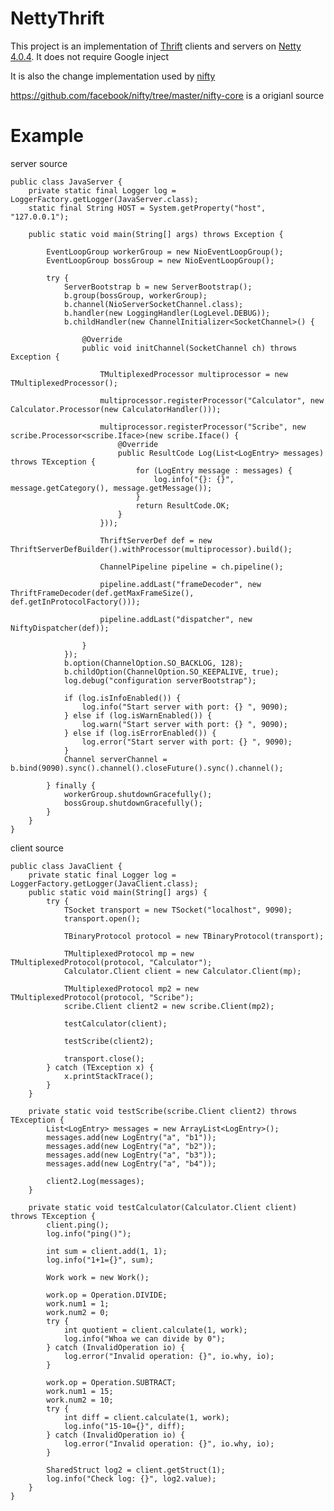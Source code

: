 NettyThrift
===========

This project is an implementation of [Thrift](http://thrift.apache.org/) clients and servers on [Netty 4.0.4](http://netty.io/). It does not require Google inject

It is also the change implementation used by [nifty](https://github.com/facebook/nifty)

https://github.com/facebook/nifty/tree/master/nifty-core is a origianl source

Example
===========

server source


	public class JavaServer {
		private static final Logger log = LoggerFactory.getLogger(JavaServer.class);
		static final String HOST = System.getProperty("host", "127.0.0.1");
	
		public static void main(String[] args) throws Exception {
	
			EventLoopGroup workerGroup = new NioEventLoopGroup();
			EventLoopGroup bossGroup = new NioEventLoopGroup();
	
			try {
				ServerBootstrap b = new ServerBootstrap();
				b.group(bossGroup, workerGroup);
				b.channel(NioServerSocketChannel.class);
				b.handler(new LoggingHandler(LogLevel.DEBUG));
				b.childHandler(new ChannelInitializer<SocketChannel>() {
	
					@Override
					public void initChannel(SocketChannel ch) throws Exception {
	
						TMultiplexedProcessor multiprocessor = new TMultiplexedProcessor();
	
						multiprocessor.registerProcessor("Calculator", new Calculator.Processor(new CalculatorHandler()));
	
						multiprocessor.registerProcessor("Scribe", new scribe.Processor<scribe.Iface>(new scribe.Iface() {
							@Override
							public ResultCode Log(List<LogEntry> messages) throws TException {
								for (LogEntry message : messages) {
									log.info("{}: {}", message.getCategory(), message.getMessage());
								}
								return ResultCode.OK;
							}
						}));
	
						ThriftServerDef def = new ThriftServerDefBuilder().withProcessor(multiprocessor).build();
	
						ChannelPipeline pipeline = ch.pipeline();
	
						pipeline.addLast("frameDecoder", new ThriftFrameDecoder(def.getMaxFrameSize(), def.getInProtocolFactory()));
	
						pipeline.addLast("dispatcher", new NiftyDispatcher(def));
	
					}
				});
				b.option(ChannelOption.SO_BACKLOG, 128);
				b.childOption(ChannelOption.SO_KEEPALIVE, true);
				log.debug("configuration serverBootstrap");
	
				if (log.isInfoEnabled()) {
					log.info("Start server with port: {} ", 9090);
				} else if (log.isWarnEnabled()) {
					log.warn("Start server with port: {} ", 9090);
				} else if (log.isErrorEnabled()) {
					log.error("Start server with port: {} ", 9090);
				}
				Channel serverChannel = b.bind(9090).sync().channel().closeFuture().sync().channel();
	
			} finally {
				workerGroup.shutdownGracefully();
				bossGroup.shutdownGracefully();
			}
		}
	}


client source


	public class JavaClient {
		private static final Logger log = LoggerFactory.getLogger(JavaClient.class);
		public static void main(String[] args) {
			try {
				TSocket transport = new TSocket("localhost", 9090);
				transport.open();
	
				TBinaryProtocol protocol = new TBinaryProtocol(transport);
	
				TMultiplexedProtocol mp = new TMultiplexedProtocol(protocol, "Calculator");
				Calculator.Client client = new Calculator.Client(mp);
	
				TMultiplexedProtocol mp2 = new TMultiplexedProtocol(protocol, "Scribe");
				scribe.Client client2 = new scribe.Client(mp2);
	
				testCalculator(client);
	
				testScribe(client2);
	
				transport.close();
			} catch (TException x) {
				x.printStackTrace();
			}
		}
	
		private static void testScribe(scribe.Client client2) throws TException {
			List<LogEntry> messages = new ArrayList<LogEntry>();
			messages.add(new LogEntry("a", "b1"));
			messages.add(new LogEntry("a", "b2"));
			messages.add(new LogEntry("a", "b3"));
			messages.add(new LogEntry("a", "b4"));
	
			client2.Log(messages);
		}
	
		private static void testCalculator(Calculator.Client client) throws TException {
			client.ping();
			log.info("ping()");
	
			int sum = client.add(1, 1);
			log.info("1+1={}", sum);
	
			Work work = new Work();
	
			work.op = Operation.DIVIDE;
			work.num1 = 1;
			work.num2 = 0;
			try {
				int quotient = client.calculate(1, work);
				log.info("Whoa we can divide by 0");
			} catch (InvalidOperation io) {
				log.error("Invalid operation: {}", io.why, io);
			}
	
			work.op = Operation.SUBTRACT;
			work.num1 = 15;
			work.num2 = 10;
			try {
				int diff = client.calculate(1, work);
				log.info("15-10={}", diff);
			} catch (InvalidOperation io) {
				log.error("Invalid operation: {}", io.why, io);
			}
	
			SharedStruct log2 = client.getStruct(1);
			log.info("Check log: {}", log2.value);
		}
	}

